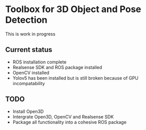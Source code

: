 # Toolbox for 3D Object and Pose Detection 

This is work in progress

## Current status
- ROS installation complete
- Realsense SDK and ROS package installed
- OpenCV installed
- Yolov5 has been installed but is still broken because of GPU incompatability

## TODO
- Install Open3D
- Intergrate Open3D, OpenCV and Realsense SDK
- Package all functionality into a cohesive ROS package
 
